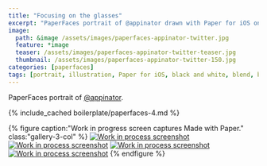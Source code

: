 ```yaml
---
title: "Focusing on the glasses"
excerpt: "PaperFaces portrait of @appinator drawn with Paper for iOS on an iPad."
image: 
  path: &image /assets/images/paperfaces-appinator-twitter.jpg 
  feature: *image
  teaser: /assets/images/paperfaces-appinator-twitter-teaser.jpg
  thumbnail: /assets/images/paperfaces-appinator-twitter-150.jpg
categories: [paperfaces]
tags: [portrait, illustration, Paper for iOS, black and white, blend, bokeh]
---
```


PaperFaces portrait of [@appinator](https://twitter.com/appinator).

{% include_cached boilerplate/paperfaces-4.md %}

{% figure caption:"Work in progress screen captures Made with Paper." class:"gallery-3-col" %}
[![Work in process screenshot](/assets/images/paperfaces-appinator-process-1-600.jpg)](/assets/images/paperfaces-appinator-process-1-lg.jpg)
[![Work in process screenshot](/assets/images/paperfaces-appinator-process-2-600.jpg)](/assets/images/paperfaces-appinator-process-2-lg.jpg)
[![Work in process screenshot](/assets/images/paperfaces-appinator-process-3-600.jpg)](/assets/images/paperfaces-appinator-process-3-lg.jpg)
[![Work in process screenshot](/assets/images/paperfaces-appinator-process-4-600.jpg)](/assets/images/paperfaces-appinator-process-4-lg.jpg)
{% endfigure %}
